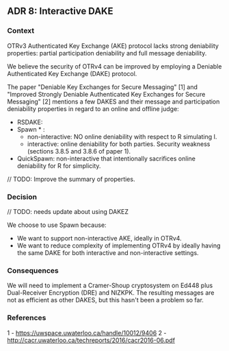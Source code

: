## ADR 8: Interactive DAKE

### Context

OTRv3 Authenticated Key Exchange (AKE) protocol lacks strong deniability
properties: partial participation deniability and full message deniability.

We believe the security of OTRv4 can be improved by employing a Deniable
Authenticated Key Exchange (DAKE) protocol.

The paper "Deniable Key Exchanges for Secure Messaging" [1] and "Improved
Strongly Deniable Authenticated Key Exchanges for Secure Messaging" [2]
mentions a few DAKES and their message and participation deniability properties
in regard to an online and offline judge:

- RSDAKE:
- Spawn * :
  - non-interactive: NO online deniability with respect to R simulating I.
  - interactive: online deniability for both parties. Security weakness
    (sections 3.8.5 and 3.8.6 of paper 1).
- QuickSpawn: non-interactive that intentionally sacrifices online deniability
  for R for simplicity.

// TODO: Improve the summary of properties.

### Decision

// TODO: needs update about using DAKEZ

We choose to use Spawn because:

- We want to support non-interactive AKE, ideally in OTRv4.
- We want to reduce complexity of implementing OTRv4 by ideally having the same
  DAKE for both interactive and non-interactive settings.

### Consequences

We will need to implement a Cramer-Shoup cryptosystem on Ed448 plus
Dual-Receiver Encryption (DRE) and NIZKPK.
The resulting messages are not as efficient as other DAKES, but this hasn't
been a problem so far.

### References

1 - https://uwspace.uwaterloo.ca/handle/10012/9406
2 - http://cacr.uwaterloo.ca/techreports/2016/cacr2016-06.pdf
